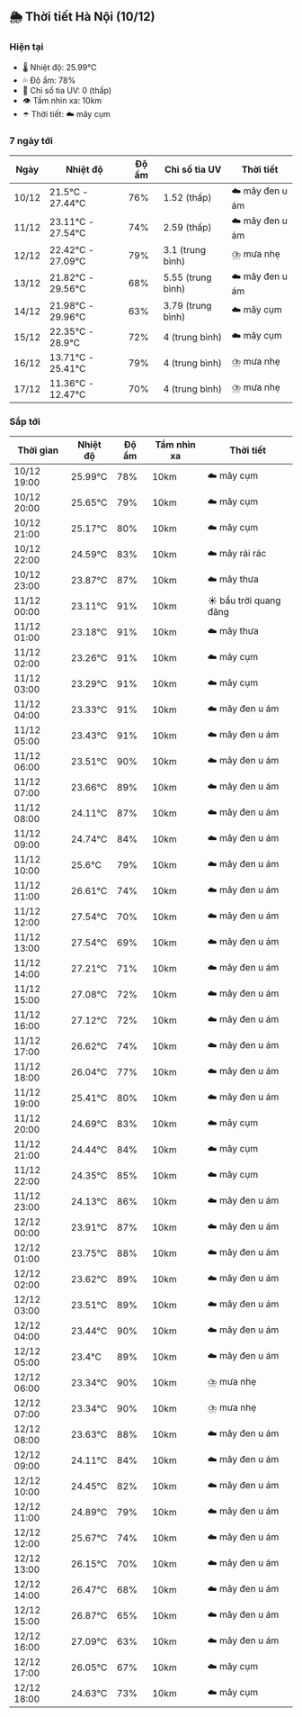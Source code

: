 ## 🌦️ Thời tiết Hà Nội (10/12)

### Hiện tại

- 🌡️ Nhiệt độ: 25.99℃
- 💦 Độ ẩm: 78%
- 🌟 Chỉ số tia UV: 0 (thấp)
- 👁️ Tầm nhìn xa: 10km
- ☂️ Thời tiết: ☁️ mây cụm

### 7 ngày tới

| Ngày | Nhiệt độ | Độ ẩm | Chỉ số tia UV | Thời tiết |
| --- | --- | --- | --- | --- |
| 10/12 | 21.5℃ - 27.44℃ | 76% | 1.52 (thấp) | ☁️ mây đen u ám |
| 11/12 | 23.11℃ - 27.54℃ | 74% | 2.59 (thấp) | ☁️ mây đen u ám |
| 12/12 | 22.42℃ - 27.09℃ | 79% | 3.1 (trung bình) | ⛈️ mưa nhẹ |
| 13/12 | 21.82℃ - 29.56℃ | 68% | 5.55 (trung bình) | ☁️ mây đen u ám |
| 14/12 | 21.98℃ - 29.96℃ | 63% | 3.79 (trung bình) | ☁️ mây cụm |
| 15/12 | 22.35℃ - 28.9℃ | 72% | 4 (trung bình) | ☁️ mây cụm |
| 16/12 | 13.71℃ - 25.41℃ | 79% | 4 (trung bình) | ⛈️ mưa nhẹ |
| 17/12 | 11.36℃ - 12.47℃ | 70% | 4 (trung bình) | ⛈️ mưa nhẹ |

### Sắp tới

| Thời gian | Nhiệt độ | Độ ẩm | Tầm nhìn xa | Thời tiết |
| --- | --- | --- | --- | --- |
| 10/12 19:00 | 25.99℃ | 78% | 10km | ☁️ mây cụm |
| 10/12 20:00 | 25.65℃ | 79% | 10km | ☁️ mây cụm |
| 10/12 21:00 | 25.17℃ | 80% | 10km | ☁️ mây cụm |
| 10/12 22:00 | 24.59℃ | 83% | 10km | ☁️ mây rải rác |
| 10/12 23:00 | 23.87℃ | 87% | 10km | ☁️ mây thưa |
| 11/12 00:00 | 23.11℃ | 91% | 10km | ☀️ bầu trời quang đãng |
| 11/12 01:00 | 23.18℃ | 91% | 10km | ☁️ mây thưa |
| 11/12 02:00 | 23.26℃ | 91% | 10km | ☁️ mây cụm |
| 11/12 03:00 | 23.29℃ | 91% | 10km | ☁️ mây cụm |
| 11/12 04:00 | 23.33℃ | 91% | 10km | ☁️ mây đen u ám |
| 11/12 05:00 | 23.43℃ | 91% | 10km | ☁️ mây đen u ám |
| 11/12 06:00 | 23.51℃ | 90% | 10km | ☁️ mây đen u ám |
| 11/12 07:00 | 23.66℃ | 89% | 10km | ☁️ mây đen u ám |
| 11/12 08:00 | 24.11℃ | 87% | 10km | ☁️ mây đen u ám |
| 11/12 09:00 | 24.74℃ | 84% | 10km | ☁️ mây đen u ám |
| 11/12 10:00 | 25.6℃ | 79% | 10km | ☁️ mây đen u ám |
| 11/12 11:00 | 26.61℃ | 74% | 10km | ☁️ mây đen u ám |
| 11/12 12:00 | 27.54℃ | 70% | 10km | ☁️ mây đen u ám |
| 11/12 13:00 | 27.54℃ | 69% | 10km | ☁️ mây đen u ám |
| 11/12 14:00 | 27.21℃ | 71% | 10km | ☁️ mây đen u ám |
| 11/12 15:00 | 27.08℃ | 72% | 10km | ☁️ mây đen u ám |
| 11/12 16:00 | 27.12℃ | 72% | 10km | ☁️ mây đen u ám |
| 11/12 17:00 | 26.62℃ | 74% | 10km | ☁️ mây đen u ám |
| 11/12 18:00 | 26.04℃ | 77% | 10km | ☁️ mây đen u ám |
| 11/12 19:00 | 25.41℃ | 80% | 10km | ☁️ mây đen u ám |
| 11/12 20:00 | 24.69℃ | 83% | 10km | ☁️ mây cụm |
| 11/12 21:00 | 24.44℃ | 84% | 10km | ☁️ mây cụm |
| 11/12 22:00 | 24.35℃ | 85% | 10km | ☁️ mây cụm |
| 11/12 23:00 | 24.13℃ | 86% | 10km | ☁️ mây đen u ám |
| 12/12 00:00 | 23.91℃ | 87% | 10km | ☁️ mây đen u ám |
| 12/12 01:00 | 23.75℃ | 88% | 10km | ☁️ mây đen u ám |
| 12/12 02:00 | 23.62℃ | 89% | 10km | ☁️ mây đen u ám |
| 12/12 03:00 | 23.51℃ | 89% | 10km | ☁️ mây đen u ám |
| 12/12 04:00 | 23.44℃ | 90% | 10km | ☁️ mây đen u ám |
| 12/12 05:00 | 23.4℃ | 89% | 10km | ☁️ mây đen u ám |
| 12/12 06:00 | 23.34℃ | 90% | 10km | ⛈️ mưa nhẹ |
| 12/12 07:00 | 23.34℃ | 90% | 10km | ⛈️ mưa nhẹ |
| 12/12 08:00 | 23.63℃ | 88% | 10km | ☁️ mây đen u ám |
| 12/12 09:00 | 24.11℃ | 84% | 10km | ☁️ mây đen u ám |
| 12/12 10:00 | 24.45℃ | 82% | 10km | ☁️ mây đen u ám |
| 12/12 11:00 | 24.89℃ | 79% | 10km | ☁️ mây đen u ám |
| 12/12 12:00 | 25.67℃ | 74% | 10km | ☁️ mây đen u ám |
| 12/12 13:00 | 26.15℃ | 70% | 10km | ☁️ mây đen u ám |
| 12/12 14:00 | 26.47℃ | 68% | 10km | ☁️ mây đen u ám |
| 12/12 15:00 | 26.87℃ | 65% | 10km | ☁️ mây đen u ám |
| 12/12 16:00 | 27.09℃ | 63% | 10km | ☁️ mây đen u ám |
| 12/12 17:00 | 26.05℃ | 67% | 10km | ☁️ mây cụm |
| 12/12 18:00 | 24.63℃ | 73% | 10km | ☁️ mây cụm |
